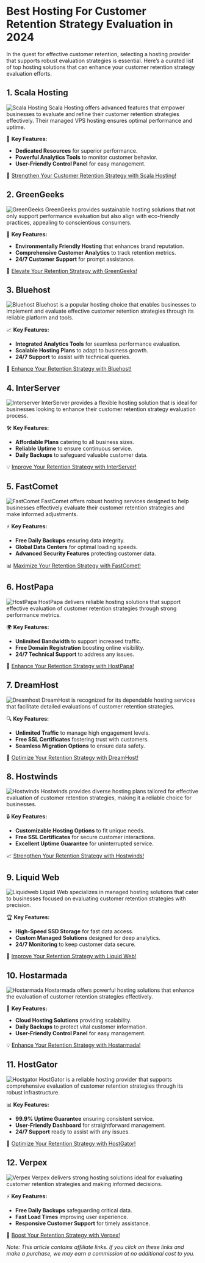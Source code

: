# Best Hosting For Customer Retention Strategy Evaluation in 2024

In the quest for effective customer retention, selecting a hosting provider that supports robust evaluation strategies is essential. Here’s a curated list of top hosting solutions that can enhance your customer retention strategy evaluation efforts.

## 1. **Scala Hosting**

![Scala Hosting](https://i.imgur.com/uJ5JIK3.png "Scala Web Hosting")
Scala Hosting offers advanced features that empower businesses to evaluate and refine their customer retention strategies effectively. Their managed VPS hosting ensures optimal performance and uptime.

🔑 **Key Features:**
- **Dedicated Resources** for superior performance.
- **Powerful Analytics Tools** to monitor customer behavior.
- **User-Friendly Control Panel** for easy management.

🔗 [Strengthen Your Customer Retention Strategy with Scala Hosting!](https://snipitx.com/scala-jy)

## 2. **GreenGeeks**

![GreenGeeks](https://i.imgur.com/eEwuntu.jpg "GreenGeeks Hosting")
GreenGeeks provides sustainable hosting solutions that not only support performance evaluation but also align with eco-friendly practices, appealing to conscientious consumers.

🌱 **Key Features:**
- **Environmentally Friendly Hosting** that enhances brand reputation.
- **Comprehensive Customer Analytics** to track retention metrics.
- **24/7 Customer Support** for prompt assistance.

🌿 [Elevate Your Retention Strategy with GreenGeeks!](https://snipitx.com/greengeeks-jy)

## 3. **Bluehost**

![Bluehost](https://i.imgur.com/PasFF9E.jpeg "Bluehost Hosting")
Bluehost is a popular hosting choice that enables businesses to implement and evaluate effective customer retention strategies through its reliable platform and tools.

📈 **Key Features:**
- **Integrated Analytics Tools** for seamless performance evaluation.
- **Scalable Hosting Plans** to adapt to business growth.
- **24/7 Support** to assist with technical queries.

🚀 [Enhance Your Retention Strategy with Bluehost!](https://snipitx.com/bluehost-jy)

## 4. **InterServer**

![Interserver](https://i.imgur.com/OM5dOEW.jpeg "Interserver Hosting")
InterServer provides a flexible hosting solution that is ideal for businesses looking to enhance their customer retention strategy evaluation process.

🛠️ **Key Features:**
- **Affordable Plans** catering to all business sizes.
- **Reliable Uptime** to ensure continuous service.
- **Daily Backups** to safeguard valuable customer data.

💡 [Improve Your Retention Strategy with InterServer!](https://snipitx.com/interserver-jy)

## 5. **FastComet**

![FastComet](https://i.imgur.com/7qgXuWp.png "FastComet Hosting")
FastComet offers robust hosting services designed to help businesses effectively evaluate their customer retention strategies and make informed adjustments.

⚡ **Key Features:**
- **Free Daily Backups** ensuring data integrity.
- **Global Data Centers** for optimal loading speeds.
- **Advanced Security Features** protecting customer data.

📊 [Maximize Your Retention Strategy with FastComet!](https://snipitx.com/fastcomet-jy)

## 6. **HostPapa**

![HostPapa](https://i.imgur.com/ouDTkvl.jpeg "HostPapa Hosting")
HostPapa delivers reliable hosting solutions that support effective evaluation of customer retention strategies through strong performance metrics.

🌍 **Key Features:**
- **Unlimited Bandwidth** to support increased traffic.
- **Free Domain Registration** boosting online visibility.
- **24/7 Technical Support** to address any issues.

💼 [Enhance Your Retention Strategy with HostPapa!](https://snipitx.com/hostpapa-jy)

## 7. **DreamHost**

![Dreamhost](https://i.imgur.com/rXIg8ip.jpeg "Dreamhost Hosting")
DreamHost is recognized for its dependable hosting services that facilitate detailed evaluations of customer retention strategies.

🔍 **Key Features:**
- **Unlimited Traffic** to manage high engagement levels.
- **Free SSL Certificates** fostering trust with customers.
- **Seamless Migration Options** to ensure data safety.

🚀 [Optimize Your Retention Strategy with DreamHost!](https://snipitx.com/dreamhost-jy)

## 8. **Hostwinds**

![Hostwinds](https://i.imgur.com/53aSNXx.jpeg "Hostwinds Hosting")
Hostwinds provides diverse hosting plans tailored for effective evaluation of customer retention strategies, making it a reliable choice for businesses.

🔒 **Key Features:**
- **Customizable Hosting Options** to fit unique needs.
- **Free SSL Certificates** for secure customer interactions.
- **Excellent Uptime Guarantee** for uninterrupted service.

📈 [Strengthen Your Retention Strategy with Hostwinds!](https://snipitx.com/hostwinds-jy)

## 9. **Liquid Web**

![Liquidweb](https://i.imgur.com/4IvT9SC.jpeg "Liquidweb Hosting")
Liquid Web specializes in managed hosting solutions that cater to businesses focused on evaluating customer retention strategies with precision.

🏆 **Key Features:**
- **High-Speed SSD Storage** for fast data access.
- **Custom Managed Solutions** designed for deep analytics.
- **24/7 Monitoring** to keep customer data secure.

🔗 [Improve Your Retention Strategy with Liquid Web!](https://snipitx.com/liquidweb-jy)

## 10. **Hostarmada**

![Hostarmada](https://i.imgur.com/KFbdf3o.jpeg "Hostarmada Hosting")
Hostarmada offers powerful hosting solutions that enhance the evaluation of customer retention strategies effectively.

🌟 **Key Features:**
- **Cloud Hosting Solutions** providing scalability.
- **Daily Backups** to protect vital customer information.
- **User-Friendly Control Panel** for easy management.

💡 [Enhance Your Retention Strategy with Hostarmada!](https://snipitx.com/hostarmada-jy)

## 11. **HostGator**

![Hostgator](https://i.imgur.com/BcVkH57.jpeg "Hostgator Hosting")
HostGator is a reliable hosting provider that supports comprehensive evaluation of customer retention strategies through its robust infrastructure.

📊 **Key Features:**
- **99.9% Uptime Guarantee** ensuring consistent service.
- **User-Friendly Dashboard** for straightforward management.
- **24/7 Support** ready to assist with any issues.

🔗 [Optimize Your Retention Strategy with HostGator!](https://snipitx.com/hostgator-jy)

## 12. **Verpex**

![Verpex](https://i.imgur.com/6x5LhiS.jpeg "Verpex Hosting")
Verpex delivers strong hosting solutions ideal for evaluating customer retention strategies and making informed decisions.

⚡ **Key Features:**
- **Free Daily Backups** safeguarding critical data.
- **Fast Load Times** improving user experience.
- **Responsive Customer Support** for timely assistance.

🚀 [Boost Your Retention Strategy with Verpex!](https://snipitx.com/verpex-jy)

*Note: This article contains affiliate links. If you click on these links and make a purchase, we may earn a commission at no additional cost to you.*
